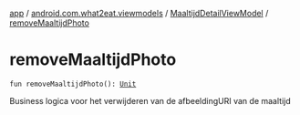 [app](../../index.md) / [android.com.what2eat.viewmodels](../index.md) / [MaaltijdDetailViewModel](index.md) / [removeMaaltijdPhoto](./remove-maaltijd-photo.md)

# removeMaaltijdPhoto

`fun removeMaaltijdPhoto(): `[`Unit`](https://kotlinlang.org/api/latest/jvm/stdlib/kotlin/-unit/index.html)

Business logica voor het verwijderen van de afbeeldingURI van de maaltijd

